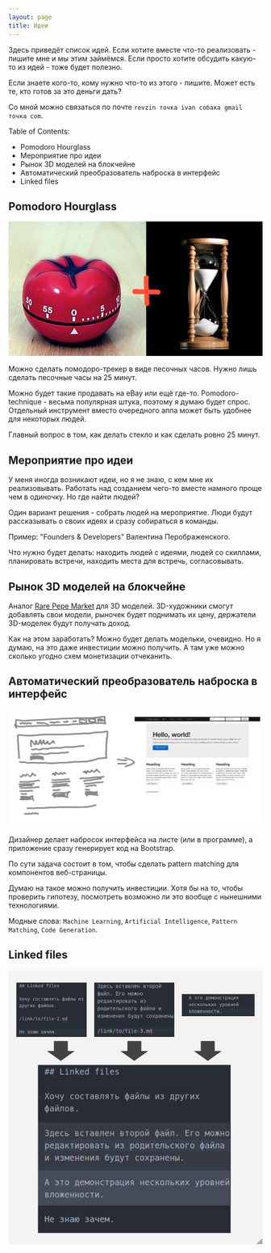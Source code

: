 ```yaml
---
layout: page
title: Идеи
---
```


Здесь приведёт список идей. Если хотите вместе что-то реализовать - пишите мне и мы этим займёмся. Если просто хотите обсудить какую-то из идей - тоже будет полезно.

Если знаете кого-то, кому нужно что-то из этого - пишите. Может есть те, кто готов за это деньги дать?

Со мной можно связаться по почте `revzin точка ivan собака gmail точка com`.

Table of Contents:

- Pomodoro Hourglass
- Мероприятие про идеи
- Рынок 3D моделей на блокчейне
- Автоматический преобразователь наброска в интерфейс
- Linked files

## Pomodoro Hourglass

![](/public/images_for_ideas/pomodoro_hourglass.png)

Можно сделать помодоро-трекер в виде песочных часов. Нужно лишь сделать песочные часы на 25 минут.

Можно будет такие продавать на eBay или ещё где-то. Pomodoro-technique - весьма популярная штука, поэтому я думаю будет спрос. Отдельный инструмент вместо очередного аппа может быть удобнее для некоторых людей.

Главный вопрос в том, как делать стекло и как сделать ровно 25 минут.

## Мероприятие про идеи

У меня иногда возникают идеи, но я не знаю, с кем мне их реализовывать. Работать над созданием чего-то вместе намного проще чем в одиночку. Но где найти людей?

Один вариант решения - собрать людей на мероприятие. Люди будут рассказывать о своих идеях и сразу собираться в команды.

Пример: "Founders & Developers" Валентина Перображенского.

Что нужно будет делать: находить людей с идеями, людей со скиллами, планировать встречи, находить места для встречь, согласовывать.

## Рынок 3D моделей на блокчейне

Аналог [Rare Pepe Market](https://medium.com/@coin_and_peace/rarepepe-is-the-most-innovative-project-in-the-crypto-space-seriously-6d6b74749687) для 3D моделей. 3D-художники смогут добавлять свои модели, рыночек будет поднимать их цену, держатели 3D-моделек будут получать доход.

Как на этом заработать? Можно будет делать модельки, очевидно. Но я думаю, на это даже инвестиции можно получить. А там уже можно сколько угодно схем монетизации отчеканить.

## Автоматический преобразователь наброска в интерфейс

![](/public/images_for_ideas/sketch_to_interface.png)

Дизайнер делает набросок интерфейса на листе (или в программе), а приложение сразу генерирует код на Bootstrap.

По сути задача состоит в том, чтобы сделать pattern matching для компонентов веб-страницы.

Думаю на такое можно получить инвестиции. Хотя бы на то, чтобы проверить гипотезу, посмотреть возможно ли это вообще с нынешними технологиями.

Модные слова: `Machine Learning`, `Artificial Intelligence`, `Pattern Matching`, `Code Generation`.

## Linked files

![](/public/images_for_ideas/linked_files_v3.png)
